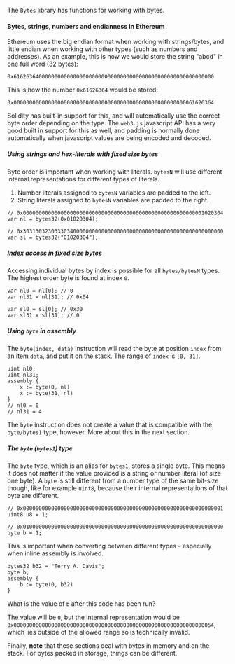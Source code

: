 The `Bytes` library has functions for working with bytes.

#### Bytes, strings, numbers and endianness in Ethereum

Ethereum uses the big endian format when working with strings/bytes, and little endian when working with other types (such as numbers and addresses). As an example, this is how we would store the string "abcd" in one full word (32 bytes):

`0x6162636400000000000000000000000000000000000000000000000000000000`

This is how the number `0x61626364` would be stored:

`0x0000000000000000000000000000000000000000000000000000000061626364`

Solidity has built-in support for this, and will automatically use the correct byte order depending on the type. The `web3.js` javascript API has a very good built in support for this as well, and padding is normally done automatically when javascript values are being encoded and decoded.

##### Using strings and hex-literals with fixed size bytes

Byte order is important when working with literals. `bytesN` will use different internal representations for different types of literals.

1. Number literals assigned to `bytesN` variables are padded to the left.
2. String literals assigned to `bytesN` variables are padded to the right.

```
// 0x0000000000000000000000000000000000000000000000000000000001020304
var nl = bytes32(0x01020304);

// 0x3031303230333034000000000000000000000000000000000000000000000000
var sl = bytes32("01020304");
```

##### Index access in fixed size bytes

Accessing individual bytes by index is possible for all `bytes/bytesN` types. The highest order byte is found at index `0`.

```
var nl0 = nl[0]; // 0
var nl31 = nl[31]; // 0x04

var sl0 = sl[0]; // 0x30
var sl31 = sl[31]; // 0
```


##### Using `byte` in assembly

The `byte(index, data)` instruction will read the byte at position `index` from an item `data`, and put it on the stack. The range of `index` is `[0, 31]`.

```
uint nl0;
uint nl31;
assembly {
    x := byte(0, nl)
    x := byte(31, nl)
}
// nl0 = 0
// nl31 = 4
```

The `byte` instruction does not create a value that is compatible with the `byte/bytes1` type, however. More about this in the next section.

##### The `byte` (`bytes1`) type

The `byte` type, which is an alias for `bytes1`, stores a single byte. This means it does not matter if the value provided is a string or number literal (of size one byte). A `byte` is still different from a number type of the same bit-size though, like for example `uint8`, because their internal representations of that byte are different.

```
// 0x0000000000000000000000000000000000000000000000000000000000000001
uint8 u8 = 1;

// 0x0100000000000000000000000000000000000000000000000000000000000000
byte b = 1;
```

This is important when converting between different types - especially when inline assembly is involved.

```
bytes32 b32 = "Terry A. Davis";
byte b;
assembly {
    b := byte(0, b32)
}
```

What is the value of `b` after this code has been run?

The value will be `0`, but the internal representation would be `0x0000000000000000000000000000000000000000000000000000000000000054`, which lies outside of the allowed range so is technically invalid.

Finally, **note** that these sections deal with bytes in memory and on the stack. For bytes packed in storage, things can be different.
